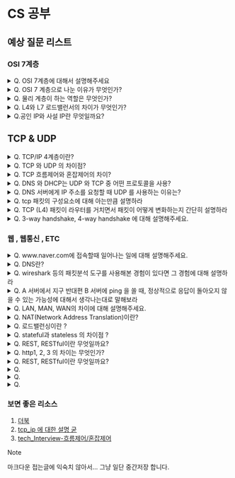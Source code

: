 # CS 공부
## 예상 질문 리스트

### OSI 7계층 
<details>
<summary> Q. OSI 7계층에 대해서 설명해주세요 </summary>

OSI 7계층이란, 네트워크 통신 과정을 물리, 데이터링크, 네트워크, 전송, 세션, 표현, 응용계층으로,  7개의 단계로 나눈 것을 의미합니다. 

- 순서
    - **송신** 7계층 > 1계층
    - **수신** 1계층 > 7계층

1. 물리계층 ex) 리피터, 케이블, 허브(공유기) 등
    - 전기적인 신호로 데이터를 변환해서 주고받으며, 데이터 전달의 역할만 합니다.
    - 물리 계층 데이터 단위 : BIT
        - **BIT** 는 0과 1로 나타내어지는 전기적 On/Off 상태를 의미한다.
    - 하드웨어 장비
        - 네트워크 어댑터 : 네트워크에 연결하여 통신하기위한 장치 (랜선 꽂는 곳)
        - 리피터 : 신호가 더 먼 거리에 다다를 수 있게 도와주는 장치
        - 허브 : 여러 대의 컴퓨터, 네트워크 장비를 연결하는 장치 (공유기)
        - 모뎀 : 신호변조기
2. 데이터 링크 계층 ex) 브릿지, 스위치 등
    - 물리계층으로 송수신 되는 정보를 관리하여 안전하게 전달되도록 도와주는 역할을 하며, **MAC 주소를 통해 통신**합니다.
    - 데이터 단위는 프레임입니다.
    - 대표 프로토콜 : Ethernet, SLIP, PPP, FDDI
    - ARP ( ADDRESS RESOLUTION PROTOCOL )
        - ARP란 네트워크 상에서 IP 주소를 MAC 주소로 대응시키기 위해 사용하는 프로토콜
        - 송신자와 수신자 사이 매우 많은 서버와 라우터들이 있어서 직접적으로 데이터를 전송할 수 없습니다. 비트( 0과 1)로 이루어진 전기적 신호는 MAC주소를 필요로하기 때문에 ARP가 필요합니다.

1. 네트워크 계층 ex) 라우터,IP
    - 데이터를 목적지까지 전달, 라우터로 경로를 선택해 IP 지정, 경로에 따라 패킷 전달 계층입니다.
    - 네트워크 계층의 데이터 단위는 **PACKETS** 입니다.
    - 대표 프로토콜 : IP, IPSec, ICMP, IGMP
    - **논리적 주소**를 사용 (IP주소)
    - 데이터를 목적지 호스트까지 빠르고 안전하게 전달하는 것을 **라우팅**이라고 합니다.
        - 라우터를 통해 이동할 경로를 선택하여 IP 주소를 지정하고, 해당 경로에 따라 패킷을 전달.
2. 전송 계층
    - 통신을 활성화 하기 위한 계층입니다. 두 지점간의 신뢰성있는 데이터를 주고받게 해주는 역할을 합니다.
        - 네트워크 양 끝단에서 통신을 수행하는 당사자 간의 단대단 연결을 제공한다. 데이터링크 계층과 유사하게 오류 제어, 흐름제어 등을 제공하는 면에서 비슷하다고 할 수 있지만 데이터링크 계층은 물리적으로 1:1 연결된 호스트 사이의 전송을 의미하고 전송계층은 논리적으로(네트워크 상에서) 1:1 연결된 호스트 사이의 전송을 의미합니다.
    - 데이터 단위 : **SEGMENTS**
    - 대표 프로토콜 : TCP, UDP, ENC, SCTP, DDCP
    - 데이터 전송을 위해서 Port 번호를 사용합니다.

1. 세션 계층
    - 통신을 위한 세션 관리, 연결 설정 및 해제, 동기화를 제공 하는 계층입니다.
    - 송신시: 데이터복구를 위한 동기점(대동기점, 소동기점) 생성
    - 수신시: 동기점 확인
    - 세션 계층의 데이터 단위는 **DATA**
2. 표현 계층
    - 전송하는 **데이터의 표현 방식**을 결정한다.
        - 파일 인코딩, 압축, 암호화 등
        - JPEG, MPEG, GIF, ASCII 등
    - 표현 계층의 단위는 **DATA**
3. 응용 계층 
    
    응용 프로세스와 직접 연결하여 일반적인 **응용 서비스를 수행합니다.**
    
    - 표현 계층의 단위는 **DATA** 이다.
    - 대표 프로토콜 : HTTP, FTP, IRC, SSH, DNS
    - 응용 계층 프로세스 간의 통신
        
        응용 계층 프로세스들 사이의 통신은 표현 계층이 제공하는 서비스, 즉 데이터의 형식을 정하고(format), 부호화하고(code), 암호화하고(encrypt), 압축하는 서비스를 통해 이루어진다.
        

7계층에서 1계층으로 갈수록 점점 헤더가 붙어 data가 늘어나고, 캡슐화(데이터를 묶는 행위) 됩니다.
</details>

<details>
<summary>Q. OSI 7 계층으로 나눈 이유가 무엇인가? </summary>
<div markdown="1">
통신이 일어나는 과정을 단계 별로 나누어 파악할 수 있습니다. 이때 각각의 계층은 독립적이기 때문에, 변경이나 업데이트가 필요할 때, 각각의 계층만 수정하면 되므로 유지보수나 개발이 용이합니다.

</div>
</details>


<details>
<summary>Q. 물리 계층이 하는 역할은 무엇인가? </summary>
<div markdown="1">
전기적인 신호로 데이터를 변환해서 주고받으며, 데이터 전달의 역할만 합니다.

</div>
</details>


<details>
<summary>Q. L4와 L7 로드밸런서의 차이가 무엇인가? </summary>

 - L4 로드밸런서는 OSI 7 계층 중 4 계층에서 동작하는 로드밸런서로, **주로 TCP 및 UDP 프로토콜을 기반으로 클라이언트와 서버 간의 트래픽을 분산**시킵니다. L4 로드밸런서는 클라이언트의 **IP 주소와 포트**, 서버의 IP 주소와 포트를 기반으로 로드밸런싱을 수행합니다.
- L7 로드밸런서는 7계층인 애플리케이션 계층에서 동작하는 로드 밸런서로, 주로 HTTP 및 HTTPS 프로토콜을 기반으로 클라이언트와 서버 간의 트래픽을 분산시킵니다. L7 로드밸런서는 요청 내용(URL, 헤더, 쿠키 등)을 기반으로 로드밸런싱을 수행합니다.

</details>


<details>
<summary>Q.공인 IP와 사설 IP란 무엇일까요? </summary>
<div markdown="1">
- 공인 IP
    
    - 전세계에서 유일한 IP로 ISP(인터넷 서비스 공급자)가 제공하는 IP주소
    - 외부에 공개되어 있기 때문에 인터넷에 연결된 다른 장비로부터 접근이 가능하다. 
    - 그에 따라 방화벽 등과 같은 보안 설정을 해주어야 한다.
    
- 사설 IP
    
    - 어떤 네트워크 안에서 사용되는 IP주소
    -  IPV4의 부족으로 인해 모든 네트워크가 공인 IP를 사용하는 것이 불가능하기 때문에 네트워크 안에서 라우터를 통해 할당받는 가상의 주소이다. 
    - 별도의 설정 없이는 외부에서 접근이 불가능하다.



</div>
</details>


## TCP & UDP


<details>
<summary>Q. TCP/IP 4계층이란? </summary>
<div markdown="1">
1. 링크 계층
	- osi 7계층에서는 이를 물리 계층과 데이터 링크 계층으로 나눈다.
	- 무선 lan 과 유선 lan 을 통해 0과 1로 이루어진 데이터를 보내는 계층
	- 실질적으로 데이터를 전달하는 계층이다.흔히 0과 1로 이루어진 데이터를 보내는 물리적인 계층을 의미한다.
2. 인터넷 계층
	- 인터넷 계층은 장치로부터 받은 네트워크 패킷을 IP 주소로 지정된 목적지로 전송하기 위해 사용되는 계층이다.
	- IP, ICMP가 여기에 속한다. 
	- 패킷을 수신해야 할 상대의 주소를 지정하여 데이터를 전달하기 때문에 상대방이 제대로 받았는지에 대해 보장하지 않는 비연결형적인 특징을 가지고 있다.
3. 전송 계층
	- 트랜스포트 계층은 송신자와 수신자를 연결하는 통신 서비스를 제공하며, 애플리케이션과 인터넷 계층 사이의 데이터가 전달될 때 중계 역할을 한다. 
	- TCP와 UDP가 이 층에 해당된다. 
	- 여기서 ==TCP(가상회선 패킷 교환방식)는== 패킷 사이의 순서를 보장하는 연결지향 프로토콜을 사용해 신뢰성을 확보한다. 
	- 반면 ==UDP(데이터그램 패킷 교환방식)==은 순서를 보장하지 않고 수신여부를 확인하지 않으며 단순히 데이터만 주고 받는 방식이다.
	- 여기서 TCP는 패킷들이 전송된 순서대로 도착하는 방식을 이용하는데 TCP가 신뢰성을 확보하는 이유는 `3-way handshake`라는 작업을 진행하기 때문이다.
4. 응용 계층 
	- 애플리케이션 계층은 응용 프로그램이 사용되는 프로토콜 계층이다. 이 층은 실질적으로 서비스가 사람들에게 제공되는 층이다. HTTP나 DNS가 이 층에 해당된다. 애플리케이션을 사장님에 비유하고 다른 층을 이해하기 쉽게 연관시켜보자.

</div>
</details>

<details>
<summary>Q. TCP 와 UDP 의 차이점? </summary>

- TCP는 Connection Oriented Protocol(연결 지향형 프로토콜)로, 신뢰성있는 데이터전송을 보장합니다.
- UDP는 Connectionless Protocol로 빠르지만 데이터의 유실 가능성이 존재하는 걸로 알고있습니다.
- 그래서 일반적인 경우, TCP를 사용하고 데이터가 유실되더라도 실시간성이 중요한 스트리밍방송, 통화 등에서는 UDP를 사용하는것으로 알고 있습니다.

[ 추가 지식 ]
#### **1) TCP 특징**

- 연결형 서비스로 가상 회선 방식을 제공한다.
- 3-way handshaking과정을 통해 연결을 설정하고 4-way handshaking을 통해 해제한다.
- 흐름 제어 및 혼잡 제어.
- 높은 신뢰성을 보장한다.
- UDP보다 속도가 느리다.
- 전이중(Full-Duplex), 점대점(Point to Point) 방식

#### **2) TCP 서버 특징** 

- 서버소켓은 연결만을 담당한다.
- 연결과정에서 반환된 클라이언트 소켓은 데이터의 송수신에 사용된다형 서비스로 가상 회선 방식을 제공한다.
- 서버와 클라이언트는 1대1로 연결된다.
- 스트림 전송으로 전송 데이터의 크기가 무제한이다.
- 패킷에 대한 응답을 해야하기 때문에(시간 지연, CPU 소모) 성능이 낮다.
- Streaming 서비스에 불리하다.(손실된 경우 재전송 요청을 하므로)

#### **3) UDP 특징**

- 비연결형 서비스로 데이터그램 방식을 제공한다
- 정보를 주고 받을 때 정보를 보내거나 받는다는 신호절차를 거치지 않는다.
- UDP헤더의 **CheckSum** 필드를 통해 최소한의 오류만 검출한다.
- 신뢰성이 낮다
- TCP보다 속도가 빠르다

#### **4) UDP 서버 특징** 

- UDP에는 연결 자체가 없어서(connect 함수 불필요) 서버 소켓과 클라이언트 소켓의 구분이 없다.
- 소켓 대신 IP를 기반으로 데이터를 전송한다.
- 서버와 클라이언트는 1대1, 1대N, N대M 등으로 연결될 수 있다.
- 데이터그램(메세지) 단위로 전송되며 그 크기는 65535바이트로, 크기가 초과하면 잘라서 보낸다.
- 흐름제어(flow control)가 없어서 패킷이 제대로 전송되었는지, 오류가 없는지 확인할 수 없다.
- 파일 전송과 같은 신뢰성이 필요한 서비스보다 성능이 중요시 되는 경우에 사용된다.

#### **5) UDP는 항상 신뢰성을 보장하지 않나요?**

- UDP도 신뢰성을 UDP자체에서 보장하지 않는 것 뿐이지, 개발자가 직접 신뢰성을 보장하도록 할 수 있습니다. HTTP/3의 경우,  UDP 기반의 QUIC이라는 프로토콜을 사용합니다. UDP 자체는 신뢰성을 보장하지 않지만, 추가적인 정의를 통해 신뢰성을 보장받을 수 있습니다.

|   |   |   |
|---|---|---|
|**프로토콜 종류**|**TCP**|**UDP**|
|연결 방식|연결형 서비스|비연결형 서비스|
|패킷 교환 방식|가상 회선 방식|데이터그램 방식|
|전송 순서|전송 순서 보장|전송 순서가 바뀔 수 있음|
|수신 여부 확인|수신 여부를 확인함|수신 여부를 확인하지 않음|
|통신 방식|1:1 통신|1:1 OR 1:N OR N:N 통신|
|신뢰성|높다.|낮다.|
|속도|느리다.|빠르다.|
</details>

<details>
<summary>Q. TCP 흐름제어와 혼잡제어의 차이?</summary>
<div markdown="1">

1) 패킷이란?
	1) 데이터를 여러 조각으로 나누어 전송할 때의 단위
2) tcp 는 어떻게 패킷을 추적 및 관리하는가?
	1) 각 패킷에 번호를 부여
3) 흐름 제어란?
	1) 송신측의 전송량 > 수신측의 전송량 일 경우, 발생할 문제를 예방하기 위한 제어
	2) 송신측의 패킷 전송량을 제어
	3) 송신측과 수신측의 데이터 처리 **속도 차이를 해결**하기 위한 기법
	
	**흐름 제어 기법 **
		Stop and Wait과 Sliding Window 기법이 있다. Stop and Wait은 전송한 패킷에 대해 확인 응답(ACK)을 받으면 다음 패킷을 전송하는 제어 기법이고, Sliding Window는 수신 측에서 설정한 윈도우 크기만큼 송신 측에서 확인 응답(ACK) 없이 패킷을 전송할 수 있게 하여 데이터 흐름을 동적으로 조절하는 제어 기법이다.

4) 혼잡 제어란 ?

	**혼잡 제어 기법 사용 이유** 
		송신 측에서 보내는 데이터의 양이 라우터가 처리할 수 있는 양을 초과하면 초과된 데이터는 라우터가 처리하지 못한다. 송신 측은 초과된 데이터를 손실 데이터로 간주하고 계속 재전송하여 네트워크를 혼잡하게 한다. 이런 상황을 예방하기 위해 송신 측의 전송 속도를 적절히 조절하는 혼잡 제어 기법이 사용된다. 대표적으로 AIMD, Slow Start, 빠른 재전송, 빠른 회복 등이 있다.


	[참고](https://steady-coding.tistory.com/507#google_vignette)
	
두 기능의 공통점은 송신자의 전송 속도를 제어함으로써 데이터 전송 시 오류를 줄이는 기능이라는 것입니다. 두 기능의 차이점은 **흐름 제어는 송수신 측 사이의 패킷 수를 제어하는 기능이고, 혼잡제어는 호스트와 라우터를 포함한 네트워크 내의 패킷 수를 조절하는 기능**이라는 것입니다.
</div>
</details>

<details>
<summary>Q. DNS 와 DHCP는 UDP 와 TCP 중 어떤 프로토콜을 사용?</summary>
<div markdown="1">


</div>
</details>


<details>
<summary>Q. DNS 서버에게 IP 주소를 요청할 때 UDP 를 사용하는 이유는? </summary>
<div markdown="1">


</div>
</details>


<details>
<summary>Q. tcp 패킷의 구성요소에 대해 아는만큼 설명하라 </summary>
<div markdown="1">


</div>
</details>


<details>
<summary>Q. TCP (L4) 패킷이 라우터를 거치면서 패킷이 어떻게 변화하는지 간단히 설명하라 </summary>
<div markdown="1">


</div>
</details>

<details>
<summary>Q. 3-way handshake, 4-way handshake 에 대해 설명해주세요. </summary>
<div markdown="1">


</div>
</details>




### 웹 , 웹통신 , ETC 

<details>
<summary>Q. www.naver.com에 접속할때 일어나는 일에 대해 설명해주세요.</summary>
<div markdown="1">


</div>
</details>

<details>
<summary>Q. DNS란? </summary>
<div markdown="1">


</div>
</details>


<details>
<summary>Q. wireshark 등의 패킷분석 도구를 사용해본 경험이 있다면 그 경험에 대해 설명하라</summary>
<div markdown="1">


</div>
</details>

<details>
<summary>Q.  A 서버에서 지구 반대편 B 서버에 ping 을 쏠 때, 정상적으로 응답이 돌아오지 않을 수 있는 가능성에 대해서 생각나는대로 말해보라 </summary>
<div markdown="1">


</div>
</details>

<details>
<summary>Q. LAN, MAN, WAN의 차이에 대해 설명해주세요.</summary>
<div markdown="1">


</div>
</details>

<details>
<summary>Q. NAT(Network Address Translation)이란? </summary>
<div markdown="1">


</div>
</details>

<details>
<summary>Q.  로드밸런싱이란 ?</summary>
<div markdown="1">


</div>
</details>

<details>
<summary>Q. stateful과 stateless 의 차이점 ?</summary>
<div markdown="1">


</div>
</details>

<details>
<summary>Q. REST, RESTful이란 무엇일까요?</summary>
<div markdown="1">


</div>
</details>


<details>
<summary>Q. http1, 2, 3 의 차이는 무엇인가?</summary>
<div markdown="1">


</div>
</details>

<details>
<summary>Q. REST, RESTful이란 무엇일까요?</summary>
<div markdown="1">


</div>
</details>

<details>
<summary>Q. </summary>
<div markdown="1">


</div>
</details>

<details>
<summary>Q. </summary>
<div markdown="1">


</div>
</details>

<details>
<summary>Q. </summary>
<div markdown="1">


</div>
</details>

### 보면 좋은 리소스

1. [더북](https://thebook.io/080326/0083/)
2. [tcp_ip 에 대한 설명 굳](https://land-turtler.tistory.com/154)
3. [tech_Interview-흐름제어/혼잡제어](https://gyoogle.dev/blog/computer-science/network/%ED%9D%90%EB%A6%84%EC%A0%9C%EC%96%B4%20&%20%ED%98%BC%EC%9E%A1%EC%A0%9C%EC%96%B4.html)




> [!NOTE]
> 마크다운 접는글에 익숙치 않아서... 그냥 일단 중간저장 합니다.
